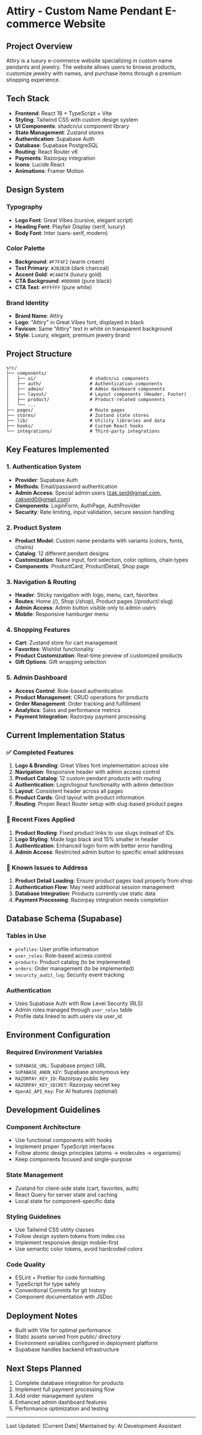 
# Attiry - Custom Name Pendant E-commerce Website

## Project Overview
Attiry is a luxury e-commerce website specializing in custom name pendants and jewelry. The website allows users to browse products, customize jewelry with names, and purchase items through a premium shopping experience.

## Tech Stack
- **Frontend**: React 18 + TypeScript + Vite
- **Styling**: Tailwind CSS with custom design system
- **UI Components**: shadcn/ui component library
- **State Management**: Zustand stores
- **Authentication**: Supabase Auth
- **Database**: Supabase PostgreSQL
- **Routing**: React Router v6
- **Payments**: Razorpay integration
- **Icons**: Lucide React
- **Animations**: Framer Motion

## Design System

### Typography
- **Logo Font**: Great Vibes (cursive, elegant script)
- **Heading Font**: Playfair Display (serif, luxury)
- **Body Font**: Inter (sans-serif, modern)

### Color Palette
- **Background**: `#F7F4F2` (warm cream)
- **Text Primary**: `#2B2B2B` (dark charcoal)
- **Accent Gold**: `#C4A07A` (luxury gold)
- **CTA Background**: `#000000` (pure black)
- **CTA Text**: `#FFFFFF` (pure white)

### Brand Identity
- **Brand Name**: Attiry
- **Logo**: "Attiry" in Great Vibes font, displayed in black
- **Favicon**: Same "Attiry" text in white on transparent background
- **Style**: Luxury, elegant, premium jewelry brand

## Project Structure

```
src/
├── components/
│   ├── ui/                    # shadcn/ui components
│   ├── auth/                  # Authentication components
│   ├── admin/                 # Admin dashboard components
│   ├── layout/                # Layout components (Header, Footer)
│   ├── product/               # Product-related components
│   └── ...
├── pages/                     # Route pages
├── stores/                    # Zustand state stores
├── lib/                       # Utility libraries and data
├── hooks/                     # Custom React hooks
└── integrations/              # Third-party integrations
```

## Key Features Implemented

### 1. Authentication System
- **Provider**: Supabase Auth
- **Methods**: Email/password authentication
- **Admin Access**: Special admin users (zak.seid@gmail.com, zakseid0@gmail.com)
- **Components**: LoginForm, AuthPage, AuthProvider
- **Security**: Rate limiting, input validation, secure session handling

### 2. Product System
- **Product Model**: Custom name pendants with variants (colors, fonts, chains)
- **Catalog**: 12 different pendant designs
- **Customization**: Name input, font selection, color options, chain types
- **Components**: ProductCard, ProductDetail, Shop page

### 3. Navigation & Routing
- **Header**: Sticky navigation with logo, menu, cart, favorites
- **Routes**: Home (/), Shop (/shop), Product pages (/product/:slug)
- **Admin Access**: Admin button visible only to admin users
- **Mobile**: Responsive hamburger menu

### 4. Shopping Features
- **Cart**: Zustand store for cart management
- **Favorites**: Wishlist functionality
- **Product Customization**: Real-time preview of customized products
- **Gift Options**: Gift wrapping selection

### 5. Admin Dashboard
- **Access Control**: Role-based authentication
- **Product Management**: CRUD operations for products
- **Order Management**: Order tracking and fulfillment
- **Analytics**: Sales and performance metrics
- **Payment Integration**: Razorpay payment processing

## Current Implementation Status

### ✅ Completed Features
1. **Logo & Branding**: Great Vibes font implementation across site
2. **Navigation**: Responsive header with admin access control
3. **Product Catalog**: 12 custom pendant products with routing
4. **Authentication**: Login/logout functionality with admin detection
5. **Layout**: Consistent header across all pages
6. **Product Cards**: Grid layout with product information
7. **Routing**: Proper React Router setup with slug-based product pages

### 🔧 Recent Fixes Applied
1. **Product Routing**: Fixed product links to use slugs instead of IDs
2. **Logo Styling**: Made logo black and 15% smaller in header
3. **Authentication**: Enhanced login form with better error handling
4. **Admin Access**: Restricted admin button to specific email addresses

### 🚧 Known Issues to Address
1. **Product Detail Loading**: Ensure product pages load properly from shop
2. **Authentication Flow**: May need additional session management
3. **Database Integration**: Products currently use static data
4. **Payment Processing**: Razorpay integration needs completion

## Database Schema (Supabase)

### Tables in Use
- `profiles`: User profile information
- `user_roles`: Role-based access control
- `products`: Product catalog (to be implemented)
- `orders`: Order management (to be implemented)
- `security_audit_log`: Security event tracking

### Authentication
- Uses Supabase Auth with Row Level Security (RLS)
- Admin roles managed through `user_roles` table
- Profile data linked to auth.users via user_id

## Environment Configuration

### Required Environment Variables
- `SUPABASE_URL`: Supabase project URL
- `SUPABASE_ANON_KEY`: Supabase anonymous key
- `RAZORPAY_KEY_ID`: Razorpay public key
- `RAZORPAY_KEY_SECRET`: Razorpay secret key
- `OpenAI_API_Key`: For AI features (optional)

## Development Guidelines

### Component Architecture
- Use functional components with hooks
- Implement proper TypeScript interfaces
- Follow atomic design principles (atoms → molecules → organisms)
- Keep components focused and single-purpose

### State Management
- Zustand for client-side state (cart, favorites, auth)
- React Query for server state and caching
- Local state for component-specific data

### Styling Guidelines
- Use Tailwind CSS utility classes
- Follow design system tokens from index.css
- Implement responsive design mobile-first
- Use semantic color tokens, avoid hardcoded colors

### Code Quality
- ESLint + Prettier for code formatting
- TypeScript for type safety
- Conventional Commits for git history
- Component documentation with JSDoc

## Deployment Notes
- Built with Vite for optimal performance
- Static assets served from public/ directory
- Environment variables configured in deployment platform
- Supabase handles backend infrastructure

## Next Steps Planned
1. Complete database integration for products
2. Implement full payment processing flow
3. Add order management system
4. Enhanced admin dashboard features
5. Performance optimization and testing

---

Last Updated: [Current Date]
Maintained by: AI Development Assistant
